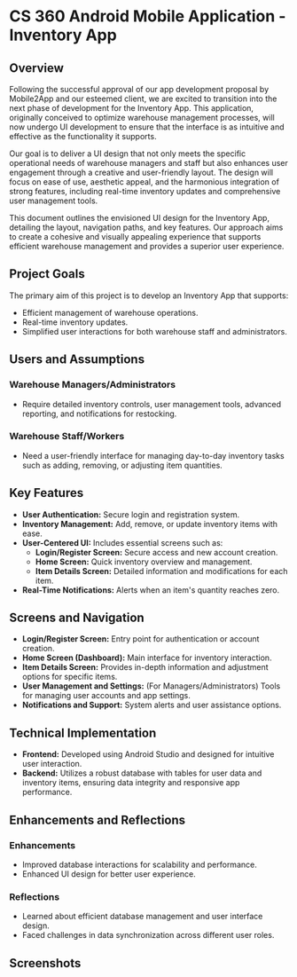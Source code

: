 # CS 360 Android Mobile Application - Inventory App
## Overview
Following the successful approval of our app development proposal by Mobile2App and our esteemed client, we are excited to transition into the next phase of development for the Inventory App. This application, originally conceived to optimize warehouse management processes, will now undergo UI development to ensure that the interface is as intuitive and effective as the functionality it supports.

Our goal is to deliver a UI design that not only meets the specific operational needs of warehouse managers and staff but also enhances user engagement through a creative and user-friendly layout. The design will focus on ease of use, aesthetic appeal, and the harmonious integration of strong features, including real-time inventory updates and comprehensive user management tools.

This document outlines the envisioned UI design for the Inventory App, detailing the layout, navigation paths, and key features. Our approach aims to create a cohesive and visually appealing experience that supports efficient warehouse management and provides a superior user experience.

## Project Goals
The primary aim of this project is to develop an Inventory App that supports:
- Efficient management of warehouse operations.
- Real-time inventory updates.
- Simplified user interactions for both warehouse staff and administrators.

## Users and Assumptions
### Warehouse Managers/Administrators
- Require detailed inventory controls, user management tools, advanced reporting, and notifications for restocking.
### Warehouse Staff/Workers
- Need a user-friendly interface for managing day-to-day inventory tasks such as adding, removing, or adjusting item quantities.

## Key Features
- **User Authentication:** Secure login and registration system.
- **Inventory Management:** Add, remove, or update inventory items with ease.
- **User-Centered UI:** Includes essential screens such as:
  - **Login/Register Screen:** Secure access and new account creation.
  - **Home Screen:** Quick inventory overview and management.
  - **Item Details Screen:** Detailed information and modifications for each item.
- **Real-Time Notifications:** Alerts when an item's quantity reaches zero.

## Screens and Navigation
- **Login/Register Screen:** Entry point for authentication or account creation.
- **Home Screen (Dashboard):** Main interface for inventory interaction.
- **Item Details Screen:** Provides in-depth information and adjustment options for specific items.
- **User Management and Settings:** (For Managers/Administrators) Tools for managing user accounts and app settings.
- **Notifications and Support:** System alerts and user assistance options.

## Technical Implementation
- **Frontend:** Developed using Android Studio and designed for intuitive user interaction.
- **Backend:** Utilizes a robust database with tables for user data and inventory items, ensuring data integrity and responsive app performance.

## Enhancements and Reflections
### Enhancements
- Improved database interactions for scalability and performance.
- Enhanced UI design for better user experience.
### Reflections
- Learned about efficient database management and user interface design.
- Faced challenges in data synchronization across different user roles.

## Screenshots
